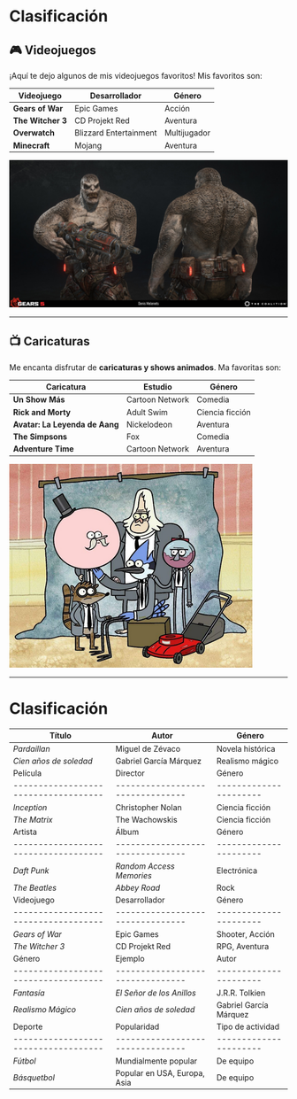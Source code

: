 # Clasificación

## 🎮 Videojuegos

¡Aquí te dejo algunos de mis videojuegos favoritos! Mis favoritos son:

| Videojuego           | Desarrollador           | Género              |
|----------------------|-------------------------|---------------------|
| **Gears of War**     | Epic Games              | Acción              |
| **The Witcher 3**    | CD Projekt Red          | Aventura            |
| **Overwatch**        | Blizzard Entertainment  | Multijugador        |
| **Minecraft**        | Mojang                  | Aventura            |

![Gears of War](Imagenes/Gears.png)

---

## 📺 Caricaturas

Me encanta disfrutar de **caricaturas y shows animados**. Ma favoritas son:

| Caricatura           | Estudio                | Género              |
|----------------------|------------------------|---------------------|
| **Un Show Más**      | Cartoon Network        | Comedia             |
| **Rick and Morty**   | Adult Swim             | Ciencia ficción     |
| **Avatar: La Leyenda de Aang** | Nickelodeon  | Aventura            |
| **The Simpsons**     | Fox                    | Comedia             |
| **Adventure Time**   | Cartoon Network        | Aventura            |


![Un Show Más](Imagenes/USM.png)

---
# Clasificación
| Título                             | Autor                          | Género               |
|------------------------------------|--------------------------------|----------------------|
| *Pardaillan*                       | Miguel de Zévaco               | Novela histórica     |
| *Cien años de soledad*             | Gabriel García Márquez         | Realismo mágico      |
| Película                          | Director                      | Género               |
|------------------------------------|--------------------------------|----------------------|
| *Inception*                        | Christopher Nolan              | Ciencia ficción      |
| *The Matrix*                       | The Wachowskis                 | Ciencia ficción      |
| Artista                          | Álbum                          | Género               |
|------------------------------------|--------------------------------|----------------------|
| *Daft Punk*                        | *Random Access Memories*       | Electrónica          |
| *The Beatles*                      | *Abbey Road*                   | Rock                 |
| Videojuego                       | Desarrollador                 | Género               |
|------------------------------------|--------------------------------|----------------------|
| *Gears of War*                     | Epic Games                    | Shooter, Acción      |
| *The Witcher 3*                    | CD Projekt Red                | RPG, Aventura        |
| Género                           | Ejemplo                       | Autor                |
|------------------------------------|--------------------------------|----------------------|
| *Fantasía*                         | *El Señor de los Anillos*     | J.R.R. Tolkien       |
| *Realismo Mágico*                  | *Cien años de soledad*         | Gabriel García Márquez |
| Deporte                          | Popularidad                   | Tipo de actividad    |
|------------------------------------|--------------------------------|----------------------|
| *Fútbol*                          | Mundialmente popular          | De equipo            |
| *Básquetbol*                      | Popular en USA, Europa, Asia  | De equipo            |
